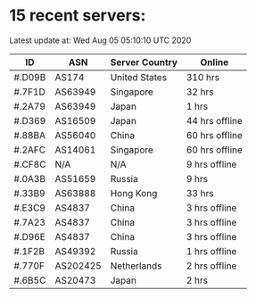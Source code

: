 # 15 recent servers:

Latest update at: Wed Aug 05 05:10:10 UTC 2020

| ID | ASN | Server Country | Online |
| -- | --- | -------------- | ------ |
| #.D09B | AS174 | United States | 310 hrs |
| #.7F1D | AS63949 | Singapore | 32 hrs |
| #.2A79 | AS63949 | Japan | 1 hrs |
| #.D369 | AS16509 | Japan | 44 hrs offline |
| #.88BA | AS56040 | China | 60 hrs offline |
| #.2AFC | AS14061 | Singapore | 60 hrs offline |
| #.CF8C | N/A | N/A | 9 hrs offline |
| #.0A3B | AS51659 | Russia | 9 hrs |
| #.33B9 | AS63888 | Hong Kong | 33 hrs |
| #.E3C9 | AS4837 | China | 3 hrs offline |
| #.7A23 | AS4837 | China | 3 hrs offline |
| #.D96E | AS4837 | China | 3 hrs offline |
| #.1F2B | AS49392 | Russia | 1 hrs offline |
| #.770F | AS202425 | Netherlands | 2 hrs offline |
| #.6B5C | AS20473 | Japan | 2 hrs |

